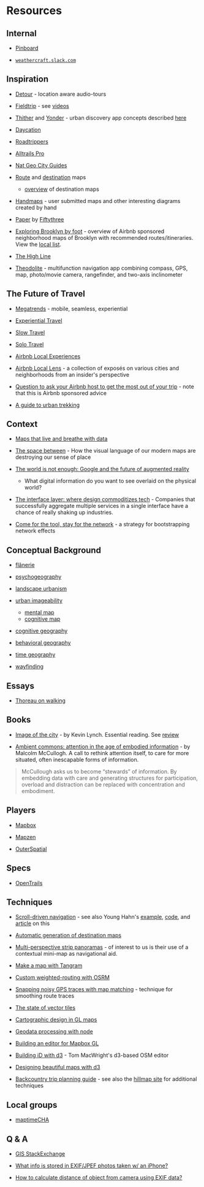 # Resources


## Internal

* [Pinboard](https://www.pinterest.com/joyrexus/weathercraft/)

* [`weathercraft.slack.com`](https://weathercraft.slack.com)


## Inspiration

* [Detour](https://www.detour.com/) - location aware audio-tours

* [Fieldtrip](https://www.fieldtripper.com/) - see [videos](https://www.youtube.com/user/FieldTripApp/videos)

* [Thither](http://interactiondesign.sva.edu/people/project/thither) and
  [Yonder](http://www.yonder.nyc/) - urban discovery app concepts 
  described [here](http://www.thingswemake.com/thither-and-yonder/)

* [Daycation](https://hilaryshirk.carbonmade.com/projects/5351583) 

* [Roadtrippers](https://www.mapbox.com/blog/roadtrippers-smart-directions/)

* [Alltrails Pro](https://alltrails.com/pro)

* [Nat Geo City Guides](https://www.mapbox.com/blog/city-guides-qa/)

* [Route](http://graphics.stanford.edu/papers/routemaps/) and [destination](http://johanneskopf.de/publications/destination_maps/index.html) maps
  * [overview](http://research.microsoft.com/en-us/news/features/destinationmaps-012510.aspx) of destination maps

* [Handmaps](http://handmaps.org/) - user submitted maps and other interesting
  diagrams created by hand

* [Paper](http://www.fiftythree.com/paper/) by [Fiftythree](http://www.fiftythree.com/about)

* [Exploring Brooklyn by foot](http://blog.airbnb.com/exploring-brooklyn-by-foot-the-local-list) - overview of Airbnb sponsored neighborhood maps of Brooklyn with recommended routes/itineraries.  View the [local list](http://blog.airbnb.com/wp-content/uploads/2015/04/BrooklynLocalLens.pdf).  

* [The High Line](http://www.thehighline.org/visit)

* [Theodolite](http://hunter.pairsite.com/theodolite/) - multifunction
  navigation app combining compass, GPS, map, photo/movie camera,
  rangefinder, and two-axis inclinometer 



## The Future of Travel

* [Megatrends](http://skift.com/2015/01/13/new-skift-magazine-megatrends-defining-travel-in-2015/) - mobile, seamless, experiential

* [Experiential Travel](http://skift.com/2014/06/03/launching-free-skift-report-the-rise-of-experiential-travel/) 

* [Slow Travel](http://www.theartofslowtravel.com/2011/03/what-is-slow-travel/)

* [Solo Travel](http://tmagazine.blogs.nytimes.com/2013/05/09/yes-please-party-of-one/?_r=0)

* [Airbnb Local Experiences](https://www.airbnb.com/experience/signup)

* [Airbnb Local Lens](http://blog.airbnb.com/local-lens/) - a collection of
  exposés on various cities and neighborhoods from an insider's perspective

* [Question to ask your Airbnb host to get the most out of your trip](http://travelinspirations.yahoo.com/post/112838413541/questions-you-can-ask-your-airbnb-host-to-get-the) - note that this is Airbnb sponsored advice

* [A guide to urban trekking](http://journal.alltrails.com/post/33381166963/how-to-take-a-great-city-hike)


## Context

* [Maps that live and breathe with data](http://www.nytimes.com/2013/06/11/technology/mobile-companies-crave-maps-that-live-and-breathe.html)

* [The space between](https://medium.com/@saikofish/the-space-between-78ac42fea728) - How the visual language of our modern maps are destroying our sense of place

* [The world is not enough: Google and the future of augmented
  reality](http://www.theatlantic.com/technology/archive/2012/10/the-world-is-not-enough-google-and-the-future-of-augmented-reality/264059/)
  - What digital information do you want to see overlaid on the physical world?

* [The interface layer: where design commoditizes tech](https://medium.com/bridge-collection/the-interface-layer-when-design-commoditizes-tech-e7017872173a) - Companies that successfully aggregate multiple services in a single interface have a chance of really shaking up industries.

* [Come for the tool, stay for the network](http://cdixon.org/2015/01/31/come-for-the-tool-stay-for-the-network/) - a strategy for bootstrapping network effects


## Conceptual Background

* [flânerie](https://en.wikipedia.org/wiki/Fl%C3%A2neur)

* [psychogeography](https://en.wikipedia.org/wiki/Psychogeography)

* [landscape urbanism](https://en.wikipedia.org/wiki/Landscape_urbanism)

* [urban imageability](https://en.wikipedia.org/wiki/Kevin_A._Lynch#The_Image_of_the_City)
  * [mental map](https://en.wikipedia.org/wiki/Mental_mapping)
  * [cognitive map](https://en.wikipedia.org/wiki/Cognitive_map#Generating_the_cognitive_map)

* [cognitive geography](https://en.wikipedia.org/wiki/Cognitive_geography)

* [behavioral geography](https://en.wikipedia.org/wiki/Behavioral_geography)

* [time geography](https://en.wikipedia.org/wiki/Time_geography)

* [wayfinding](https://en.wikipedia.org/wiki/Wayfinding)


## Essays

* [Thoreau on walking](https://www.readability.com/articles/x59mnggw)


## Books

* [Image of the city](https://books.google.com/books?id=_phRPWsSpAgC) - by Kevin Lynch. Essential reading. See [review](http://themobilecity.nl/2009/05/08/review-kevin-lynch-the-image-of-the-city/)

* [Ambient commons: attention in the age of embodied information](https://books.google.com/books?id=vb0XAAAAQBAJ&dq=ambient+commons) - by Malcolm McCullogh. A call to rethink attention itself, to care for more situated, often inescapable forms of information.

> McCullough asks us to become “stewards” of information. By embedding data with care and generating structures for participation, overload and distraction can be replaced with concentration and embodiment.


## Players

* [Mapbox](https://www.mapbox.com/)

* [Mapzen](https://mapzen.com/)

* [OuterSpatial](http://www.outerspatial.com/)


## Specs

* [OpenTrails](http://www.opentraildata.org/)


## Techniques

* [Scroll-driven navigation](https://www.mapbox.com/mapbox.js/example/v1.0.0/scroll-driven-navigation/) - see also Young Hahn's [example](https://www.mapbox.com/tutorial-sherlock/), [code](https://github.com/mapbox/tutorial-sherlock), and [article](http://alistapart.com/article/hack-your-maps) on this

* [Automatic generation of destination maps](http://johanneskopf.de/publications/destination_maps/)

* [Multi-perspective strip panoramas](http://research.microsoft.com/en-us/um/people/kopf/street_slide/) - of interest to us is their use of a contextual mini-map as navigational aid.

* [Make a map with Tangram](https://github.com/tangrams/tangram-docs/blob/gh-pages/pages/walkthrough.md)

* [Custom weighted-routing with OSRM](https://www.mapbox.com/blog/third-party-data-in-osrm/)

* [Snapping noisy GPS traces with map matching](https://www.mapbox.com/blog/map-matching-api/) - technique for smoothing route traces

* [The state of vector tiles](https://2015.foss4g-na.org/session/state-vector-tiles)

* [Cartographic design in GL maps](https://2015.foss4g-na.org/session/cartographic-design-gl-maps-beyond-zoom-levels-and-raster-tiles)

* [Geodata processing with node](https://2015.foss4g-na.org/session/geodata-processing-nodejs)

* [Building an editor for Mapbox GL](https://2015.foss4g-na.org/session/building-editor-mapbox-gl)

* [Building iD with d3](http://www.macwright.org/presentations/gotham-2/#0) -
  Tom MacWright's d3-based OSM editor

* [Designing beautiful maps with d3](https://2015.foss4g-na.org/session/designing-beautiful-maps-d3js)

* [Backcountry trip planning guide](http://www.outdoorgearlab.com/a/11181/Backcountry-Trip-Planning) - see also the [hillmap site](http://blog.hillmap.com/p/hillmap.html) for additional techniques


## Local groups

* [maptimeCHA](https://twitter.com/maptimeCHA)


## Q & A

* [GIS StackExchange](http://gis.stackexchange.com/)

* [What info is stored in EXIF/JPEF photos taken w/ an iPhone?](http://stackoverflow.com/questions/3930266/what-information-is-stored-in-efix-jpeg-photos-taken-on-the-iphone-with-geotaggi)

* [How to calculate distance of object from camera using EXIF data?](http://stackoverflow.com/questions/22634518/how-to-get-distance-of-object-from-iphone-camera-using-image-exif-meta-data)

